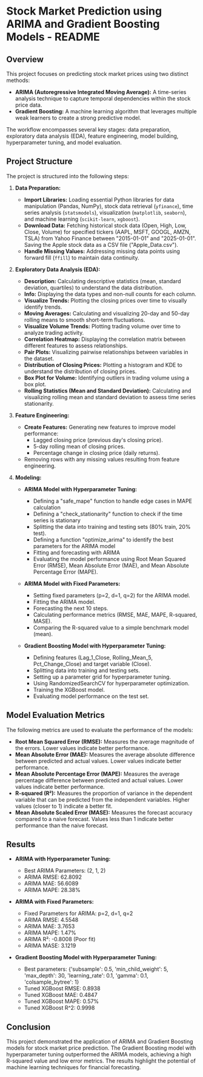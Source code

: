 # Stock Market Prediction using ARIMA and Gradient Boosting Models - README

## Overview

This project focuses on predicting stock market prices using two distinct methods:

*   **ARIMA (Autoregressive Integrated Moving Average):** A time-series analysis technique to capture temporal dependencies within the stock price data.
*   **Gradient Boosting:** A machine learning algorithm that leverages multiple weak learners to create a strong predictive model.

The workflow encompasses several key stages: data preparation, exploratory data analysis (EDA), feature engineering, model building, hyperparameter tuning, and model evaluation.

## Project Structure

The project is structured into the following steps:

1.  **Data Preparation:**
    *   **Import Libraries:** Loading essential Python libraries for data manipulation (Pandas, NumPy), stock data retrieval (`yfinance`), time series analysis (`statsmodels`), visualization (`matplotlib`, `seaborn`), and machine learning (`scikit-learn`, `xgboost`).
    *   **Download Data:** Fetching historical stock data (Open, High, Low, Close, Volume) for specified tickers (AAPL, MSFT, GOOGL, AMZN, TSLA) from Yahoo Finance between "2015-01-01" and "2025-01-01". Saving the Apple stock data as a CSV file ("Apple\_Data.csv").
    *   **Handle Missing Values:** Addressing missing data points using forward fill (`ffill`) to maintain data continuity.

2.  **Exploratory Data Analysis (EDA):**
    *   **Description:** Calculating descriptive statistics (mean, standard deviation, quartiles) to understand the data distribution.
    *   **Info:** Displaying the data types and non-null counts for each column.
    *   **Visualize Trends:** Plotting the closing prices over time to visually identify trends.
    *   **Moving Averages:** Calculating and visualizing 20-day and 50-day rolling means to smooth short-term fluctuations.
    *   **Visualize Volume Trends:** Plotting trading volume over time to analyze trading activity.
    *   **Correlation Heatmap:** Displaying the correlation matrix between different features to assess relationships.
    *   **Pair Plots:** Visualizing pairwise relationships between variables in the dataset.
    *   **Distribution of Closing Prices:** Plotting a histogram and KDE to understand the distribution of closing prices.
    *   **Box Plot for Volume:** Identifying outliers in trading volume using a box plot.
    *   **Rolling Statistics (Mean and Standard Deviation):** Calculating and visualizing rolling mean and standard deviation to assess time series stationarity.

3.  **Feature Engineering:**
    *   **Create Features:** Generating new features to improve model performance:
        *   Lagged closing price (previous day's closing price).
        *   5-day rolling mean of closing prices.
        *   Percentage change in closing price (daily returns).
    *   Removing rows with any missing values resulting from feature engineering.

4.  **Modeling:**

    *   **ARIMA Model with Hyperparameter Tuning:**
        *   Defining a "safe\_mape" function to handle edge cases in MAPE calculation
        *   Defining a "check\_stationarity" function to check if the time series is stationary
        *   Splitting the data into training and testing sets (80% train, 20% test).
        *   Defining a function "optimize\_arima" to identify the best parameters for the ARIMA model
        *   Fitting and forecasting with ARIMA
        *   Evaluating the model performance using Root Mean Squared Error (RMSE), Mean Absolute Error (MAE), and Mean Absolute Percentage Error (MAPE).
    *   **ARIMA Model with Fixed Parameters:**
        *   Setting fixed parameters (p=2, d=1, q=2) for the ARIMA model.
        *   Fitting the ARIMA model.
        *   Forecasting the next 10 steps.
        *   Calculating performance metrics (RMSE, MAE, MAPE, R-squared, MASE).
        *   Comparing the R-squared value to a simple benchmark model (mean).

    *   **Gradient Boosting Model with Hyperparameter Tuning:**
        *   Defining features (Lag\_1\_Close, Rolling\_Mean\_5, Pct\_Change\_Close) and target variable (Close).
        *   Splitting data into training and testing sets.
        *   Setting up a parameter grid for hyperparameter tuning.
        *   Using RandomizedSearchCV for hyperparameter optimization.
        *   Training the XGBoost model.
        *   Evaluating model performance on the test set.

## Model Evaluation Metrics

The following metrics are used to evaluate the performance of the models:

*   **Root Mean Squared Error (RMSE):** Measures the average magnitude of the errors. Lower values indicate better performance.
*   **Mean Absolute Error (MAE):** Measures the average absolute difference between predicted and actual values. Lower values indicate better performance.
*   **Mean Absolute Percentage Error (MAPE):** Measures the average percentage difference between predicted and actual values. Lower values indicate better performance.
*   **R-squared (R²):** Measures the proportion of variance in the dependent variable that can be predicted from the independent variables. Higher values (closer to 1) indicate a better fit.
*   **Mean Absolute Scaled Error (MASE):** Measures the forecast accuracy compared to a naive forecast. Values less than 1 indicate better performance than the naive forecast.

## Results

*   **ARIMA with Hyperparameter Tuning:**
    *   Best ARIMA Parameters: (2, 1, 2)
    *   ARIMA RMSE: 62.8092
    *   ARIMA MAE: 56.6089
    *   ARIMA MAPE: 28.38%
*   **ARIMA with Fixed Parameters:**
    *   Fixed Parameters for ARIMA: p=2, d=1, q=2
    *   ARIMA RMSE: 4.5548
    *   ARIMA MAE: 3.7653
    *   ARIMA MAPE: 1.47%
    *   ARIMA R²: -0.8008 (Poor fit)
    *   ARIMA MASE: 3.1219
*   **Gradient Boosting Model with Hyperparameter Tuning:**

    *   Best parameters: {'subsample': 0.5, 'min\_child\_weight': 5, 'max\_depth': 30, 'learning\_rate': 0.1, 'gamma': 0.1, 'colsample\_bytree': 1}
    *   Tuned XGBoost RMSE: 0.8938
    *   Tuned XGBoost MAE: 0.4847
    *   Tuned XGBoost MAPE: 0.57%
    *   Tuned XGBoost R^2: 0.9998

## Conclusion

This project demonstrated the application of ARIMA and Gradient Boosting models for stock market price prediction. The Gradient Boosting model with hyperparameter tuning outperformed the ARIMA models, achieving a high R-squared value and low error metrics. The results highlight the potential of machine learning techniques for financial forecasting.